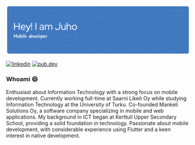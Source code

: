 ![Header](./github-header-image.png)

[![linkedin](https://img.shields.io/badge/linkedIn-0A66C2?style=flat&logo=LinkedIn&logoColor=white)](https://www.linkedin.com/in/juho-torkkeli/)
[![pub.dev](https://img.shields.io/badge/pub.dev-0175C2?style=flat&logo=Dart&logoColor=white)](https://pub.dev/publishers/mankeli.co/packages)

### Whoami 😄

Enthusiast about Information Technology with a strong focus on mobile development. Currently working full-time at Saarni Likeit Oy while studying Information Technology at the University of Turku. Co-founded Mankeli Solutions Oy, a software company specializing in mobile and web applications. My background in ICT began at Kerttuli Upper Secondary School, providing a solid foundation in technology. Passionate about mobile development, with considerable experience using Flutter and a keen interest in native development.

<!--
**JTorkk/JTorkk** is a ✨ _special_ ✨ repository because its `README.md` (this file) appears on your GitHub profile.

Here are some ideas to get you started:

- 🔭 I’m currently working on ...
- 🌱 I’m currently learning ...
- 👯 I’m looking to collaborate on ...
- 🤔 I’m looking for help with ...
- 💬 Ask me about ...
- 📫 How to reach me: ...
- 😄 Pronouns: ...
- ⚡ Fun fact: ...
-->
